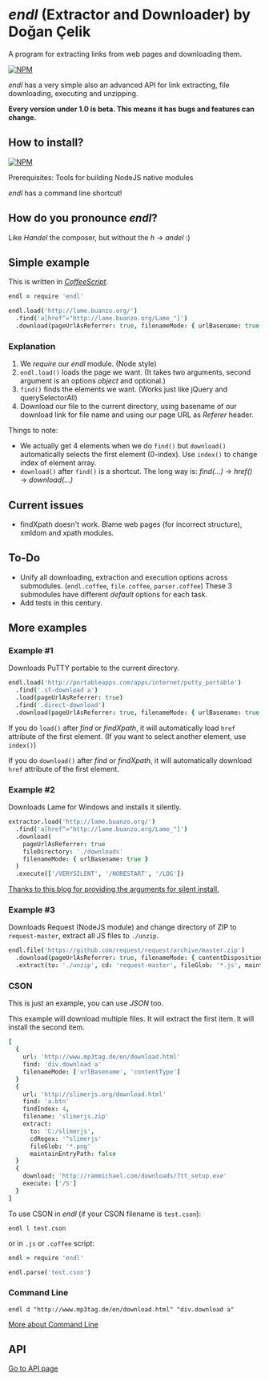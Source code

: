 # *endl* (Extractor and Downloader) by Doğan Çelik
A program for extracting links from web pages and downloading them.

[![NPM](https://nodei.co/npm/endl.png?downloads=true&stars=true)](https://nodei.co/npm/endl/)

*endl* has a very simple also an advanced API for link extracting, file downloading, executing and unzipping.

**Every version under 1.0 is beta. This means it has bugs and features can change.**

## How to install?
[![NPM](https://nodei.co/npm/endl.png?mini=true)](https://nodei.co/npm/endl/)

Prerequisites: Tools for building NodeJS native modules

*endl* has a command line shortcut!

## How do you pronounce *endl*?
Like *Handel* the composer, but without the *h* → *andel* :)

## Simple example
This is written in [*CoffeeScript*](https://github.com/jashkenas/coffeescript).

```coffee
endl = require 'endl'

endl.load('http://lame.buanzo.org/')
  .find('a[href^="http://lame.buanzo.org/Lame_"]')
  .download(pageUrlAsReferrer: true, filenameMode: { urlBasename: true })
```

### Explanation
1. We *require* our *endl* module. (Node style)
2. `endl.load()` loads the page we want. (It takes two arguments, second argument is an options *object* and optional.)
3. `find()` finds the elements we want. (Works just like jQuery and querySelectorAll)
4. Download our file to the current directory, using basename of our download link for file name and using our page URL as *Referer* header.

Things to note:
* We actually get 4 elements when we do `find()` but `download()` automatically selects the first element (0-index). Use `index()` to change index of element array.
* `download()` after `find()` is a shortcut. The long way is: *find(...)* → *href()* → *download(...)*

## Current issues
* findXpath doesn't work. Blame web pages (for incorrect structure), xmldom and xpath modules.

## To-Do
* Unify all downloading, extraction and execution options across submodules. (`endl.coffee`, `file.coffee`, `parser.coffee`) These 3 submodules have different *default* options for each task.
* Add tests in this century.

## More examples
### Example #1
Downloads PuTTY portable to the current directory.

```coffee
endl.load('http://portableapps.com/apps/internet/putty_portable')
  .find('.sf-download a')
  .load(pageUrlAsReferrer: true)
  .find('.direct-download')
  .download(pageUrlAsReferrer: true, filenameMode: { urlBasename: true })
```

If you do `load()` after *find* or *findXpath*, it will automatically load `href` attribute of the first element. (If you want to select another element, use `index()`)

If you do `download()` after *find* or *findXpath*, it will automatically download `href` attribute of the first element.

### Example #2
Downloads Lame for Windows and installs it silently.

```coffee
extractor.load('http://lame.buanzo.org/')
  .find('a[href^="http://lame.buanzo.org/Lame_"]')
  .download(
    pageUrlAsReferrer: true
    fileDirectory: './downloads'
    filenameMode: { urlBasename: true }
  )
  .execute(['/VERYSILENT', '/NORESTART', '/LOG'])
```
[Thanks to this blog for providing the arguments for silent install.](http://practicalschooltech.blogspot.com.tr/2013/11/silently-installing-audacity-and-lame.html)

### Example #3
Downloads Request (NodeJS module) and change directory of ZIP to `request-master`, extract all JS files to `./unzip`.

```coffee
endl.file('https://github.com/request/request/archive/master.zip')
  .download(pageUrlAsReferrer: true, filenameMode: { contentDisposition: true })
  .extract(to: './unzip', cd: 'request-master', fileGlob: '*.js', maintainEntryPath: false)
```

### CSON
This is just an example, you can use *JSON* too.

This example will download multiple files. It will extract the first item. It will install the second item.

```cson
[
  {
    url: 'http://www.mp3tag.de/en/download.html'
    find: 'div.download a'
    filenameMode: ['urlBasename', 'contentType']
  }
  {
    url: 'http://slimerjs.org/download.html'
    find: 'a.btn'
    findIndex: 4,
    filename: 'slimerjs.zip'
    extract:
      to: 'C:/slimerjs',
      cdRegex: '^slimerjs'
      fileGlob: '*.png'
      maintainEntryPath: false
  }
  {
    download: 'http://rammichael.com/downloads/7tt_setup.exe'
    execute: ['/S']
  }
]
```

To use CSON in *endl* (if your CSON filename is `test.cson`):
```
endl l test.cson
```
or in `.js` or `.coffee` script:
```coffee
endl = require 'endl'

endl.parse('test.cson')
```

### Command Line
```
endl d "http://www.mp3tag.de/en/download.html" "div.download a"
```
[More about Command Line](https://github.com/dogancelik/endl/wiki/Command-Line)

## API
[Go to API page](https://github.com/dogancelik/endl/wiki/API)
